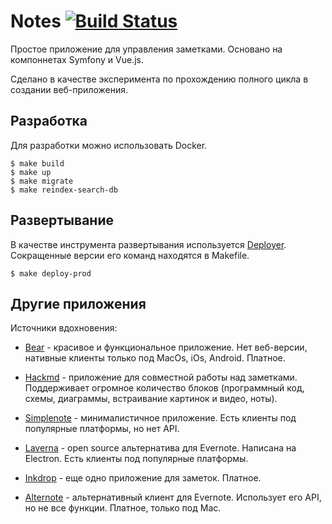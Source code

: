# Notes [![Build Status](https://travis-ci.org/anwinged/notes.svg?branch=master)](https://travis-ci.org/anwinged/notes)

Простое приложение для управления заметками. Основано на компоннетах Symfony и
Vue.js.

Сделано в качестве эксперимента по прохождению полного цикла в создании
веб-приложения.

## Разработка

Для разработки можно использовать Docker.

    $ make build
    $ make up
    $ make migrate
    $ make reindex-search-db

## Развертывание

В качестве инструмента развертывания используется
[Deployer](https://deployer.org). Сокращенные версии его команд находятся в
Makefile.

    $ make deploy-prod

## Другие приложения

Источники вдохновения:

* [Bear](http://www.bear-writer.com) - красивое и функциональное приложение. Нет
  веб-версии, нативные клиенты только под MacOs, iOs, Android. Платное.

* [Hackmd](https://hackmd.io) - приложение для совместной работы над заметками.
  Поддерживает огромное количество блоков (программный код, схемы, диаграммы,
  встраивание картинок и видео, ноты).

* [Simplenote](https://simplenote.com) - минималистичное приложение. Есть
  клиенты под популярные платформы, но нет API.

* [Laverna](https://laverna.cc) - open source альтернатива для Evernote.
  Написана на Electron. Есть клиенты под популярные платформы.

* [Inkdrop](https://www.inkdrop.info) - еще одно приложение для заметок.
  Платное.

* [Alternote](http://alternoteapp.com) - альтернативный клиент для Evernote.
  Использует его API, но не все функции. Платное, только под Mac.
